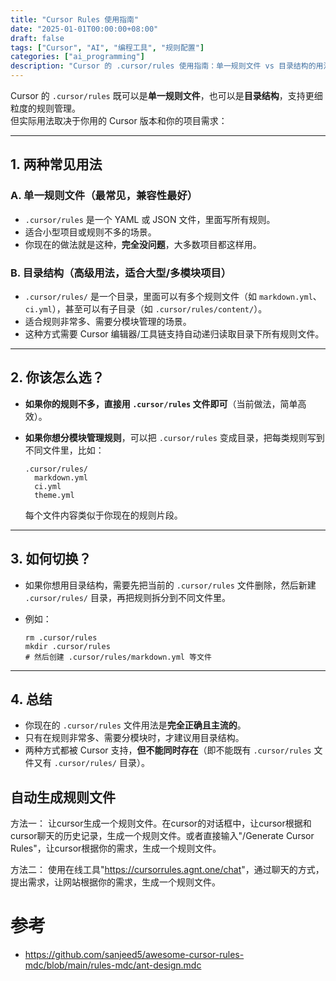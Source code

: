 ```yaml
---
title: "Cursor Rules 使用指南"
date: "2025-01-01T00:00:00+08:00"
draft: false
tags: ["Cursor", "AI", "编程工具", "规则配置"]
categories: ["ai_programming"]
description: "Cursor 的 .cursor/rules 使用指南：单一规则文件 vs 目录结构的用法和最佳实践"
---
```


Cursor 的 `.cursor/rules` 既可以是**单一规则文件**，也可以是**目录结构**，支持更细粒度的规则管理。  
但实际用法取决于你用的 Cursor 版本和你的项目需求：

---

## 1. **两种常见用法**

### A. **单一规则文件（最常见，兼容性最好）**

- `.cursor/rules` 是一个 YAML 或 JSON 文件，里面写所有规则。
- 适合小型项目或规则不多的场景。
- 你现在的做法就是这种，**完全没问题**，大多数项目都这样用。

### B. **目录结构（高级用法，适合大型/多模块项目）**

- `.cursor/rules/` 是一个目录，里面可以有多个规则文件（如 `markdown.yml`、`ci.yml`），甚至可以有子目录（如 `.cursor/rules/content/`）。
- 适合规则非常多、需要分模块管理的场景。
- 这种方式需要 Cursor 编辑器/工具链支持自动递归读取目录下所有规则文件。

---

## 2. **你该怎么选？**

- **如果你的规则不多，直接用 `.cursor/rules` 文件即可**（当前做法，简单高效）。
- **如果你想分模块管理规则**，可以把 `.cursor/rules` 变成目录，把每类规则写到不同文件里，比如：

  ```
  .cursor/rules/
    markdown.yml
    ci.yml
    theme.yml
  ```

  每个文件内容类似于你现在的规则片段。

---

## 3. **如何切换？**

- 如果你想用目录结构，需要先把当前的 `.cursor/rules` 文件删除，然后新建 `.cursor/rules/` 目录，再把规则拆分到不同文件里。
- 例如：

  ```
  rm .cursor/rules
  mkdir .cursor/rules
  # 然后创建 .cursor/rules/markdown.yml 等文件
  ```

---

## 4. **总结**

- 你现在的 `.cursor/rules` 文件用法是**完全正确且主流的**。
- 只有在规则非常多、需要分模块时，才建议用目录结构。
- 两种方式都被 Cursor 支持，**但不能同时存在**（即不能既有 `.cursor/rules` 文件又有 `.cursor/rules/` 目录）。

## 自动生成规则文件

方法一：
    让cursor生成一个规则文件。在cursor的对话框中，让cursor根据和cursor聊天的历史记录，生成一个规则文件。或者直接输入"/Generate Cursor Rules"，让cursor根据你的需求，生成一个规则文件。

方法二：
    使用在线工具"<https://cursorrules.agnt.one/chat>"，通过聊天的方式，提出需求，让网站根据你的需求，生成一个规则文件。

# 参考

- <https://github.com/sanjeed5/awesome-cursor-rules-mdc/blob/main/rules-mdc/ant-design.mdc>
